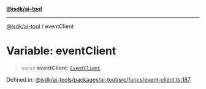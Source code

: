 [**@isdk/ai-tool**](../README.md)

***

[@isdk/ai-tool](../globals.md) / eventClient

# Variable: eventClient

> `const` **eventClient**: [`EventClient`](../classes/EventClient.md)

Defined in: [@isdk/ai-tools/packages/ai-tool/src/funcs/event-client.ts:187](https://github.com/isdk/ai-tool.js/blob/209a87173b5eabb2f81db6ea9a6784f34c24e271/src/funcs/event-client.ts#L187)
